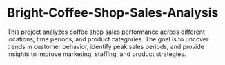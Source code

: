 # Bright-Coffee-Shop-Sales-Analysis
This project analyzes coffee shop sales performance across different locations, time periods, and product categories.   The goal is to uncover trends in customer behavior, identify peak sales periods, and provide insights to improve marketing, staffing, and product strategies.
